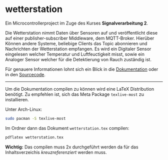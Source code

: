 # wetterstation

Ein Microcontrollerproject im Zuge des Kurses **Signalverarbeitung 2**.

Die Wetterstation nimmt Daten über Sensoren auf und veröffentlicht diese
auf einer publisher-subscriber Middleware, dem MQTT-Broker. Hierüber Können
andere Systeme, beliebige Clients das Topic abonnieren und Nachrichten der
Wetterstation empfangen. Es wird ein Digitaler Sensor eingelesen welcher
Temperatur und Luftfeuctigkeit misst, sowie ein Analoger Sensor welcher
für die Detektierung von Rauch zuständig ist.

Für genauere Informationen lohnt sich ein Blick in die [Dokumentation](https://github.com/ckiri/wetterstation/tree/main/docu)
oder in den [Sourcecode](https://github.com/ckiri/wetterstation/tree/main/src).
***
Um die Dokumentation compilen zu können wird eine LaTeX Distribution
benötigt. Zu empfehlen ist, sich das Meta Package `texlive-most` zu installieren.

Unter Arch-Linux:
```sh
sudo pacman -S texlive-most
```
Im Ordner dann das Dokument `wetterstation.tex` compilen:
```sh
pdflatex wetterstation.tex
```
**Wichtig:** Das compilen muss 2x durchgeführt werden da für
das Inhaltsverzeichis *kreuzreferenziert* werden muss.
